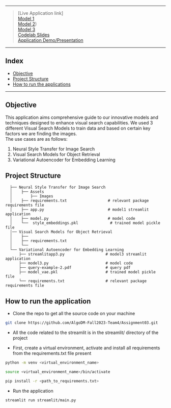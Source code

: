 
----- 
> [Live Application link]<br>
> [Model 1](https://algodm-fall2023-team4-assignment02-streamlitmain-l1iq34.streamlit.app) <br>
> [Model 2](<>)) <br>
> [Model 3](https://algodm-fall2023-team4-assignment02-streamlitmain-l1iq34.streamlit.app) <br>
> [Codelab Slides](https://codelabs-preview.appspot.com/?file_id=1FCJP5iOxU3BNZ887LejyLGaVKoYz8_n02kPSXLtGNrs/edit?addon_store#0) <br>
> [Application Demo/Presentation](<>)

----- 
## Index
  - [Objective](#objective)
  - [Project Structure](#project-structure)
  - [How to run the applications](#how-to-run-the-application-locally)
----- 

## Objective
This application aims comprehensive guide to our innovative models and techniques designed to enhance visual search capabilities.
We used 3 different Visual Search Models to train data and based on certain key factors we are finding the images.<br>
The use cases are as follows: <br>
1. Neural Style Transfer for Image Search
2. Visual Search Models for Object Retrieval
3. Variational Autoencoder for Embedding Learning

## Project Structure
```
  ├── Neural Style Transfer for Image Search
  │    ├── Assets                          
  │        ├── Images
  │    ├── requirements.txt                  # relevant package requirements file
  │    ├── app.py                            # model1 streamlit application
  │    ├── model.py                          # model code
  │    └──  style_embeddings.pkl              # trained model pickle file 
  │── Visual Search Models for Object Retrieval
  │    ├──
  │    ├── requirements.txt
  │    └──  
  └── Variational Autoencoder for Embedding Learning
      ├── streamlitapp3.py                  # model3 streamlit application    
      ├── model3.py                         # model code
      ├── query-example-2.pdf               # query pdf        
      ├── model_vae.pkl                     # trained model pickle file 
      └── requirements.txt                  # relevant package requirements file      
```
## How to run the application
- Clone the repo to get all the source code on your machine

```bash
git clone https://github.com/AlgoDM-Fall2023-Team4/Assignment03.git
```
- All the code related to the streamlit is in the streamlit/ directory of the project

- First, create a virtual environment, activate and install all requirements from the requirements.txt file present
```bash
python -m venv <virtual_environment_name>
```
```bash
source <virtual_environment_name>/bin/activate
```
```bash
pip install -r <path_to_requirements.txt>
```
- Run the application

```bash
streamlit run streamlit/main.py
```
